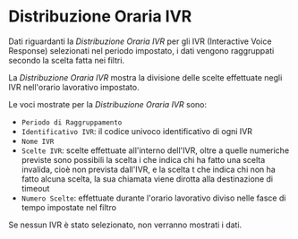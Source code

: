 # Distribuzione Oraria IVR

Dati riguardanti la *Distribuzione Oraria IVR* per gli IVR 
(Interactive Voice Response) selezionati nel periodo impostato, 
i dati vengono raggruppati secondo la scelta fatta nei filtri.

La *Distribuzione Oraria IVR* mostra la divisione delle scelte 
effettuate negli IVR nell'orario lavorativo impostato.

Le voci mostrate per la *Distribuzione Oraria IVR* sono:

- `Periodo di Raggruppamento`
- `Identificativo IVR`: il codice univoco identificativo di ogni IVR
- `Nome IVR`
- `Scelte IVR`: scelte effettuate all'interno dell'IVR, oltre a quelle
numeriche previste sono possibili la scelta i che indica chi ha fatto
una scelta invalida, cioè non prevista dall'IVR, e la scelta t che
indica chi non ha fatto alcuna scelta, la sua chiamata viene dirotta
alla destinazione di timeout
- `Numero Scelte`: effettuate durante l'orario lavorativo diviso nelle
fasce di tempo impostate nel filtro

Se nessun IVR è stato selezionato, non verranno mostrati i dati.
